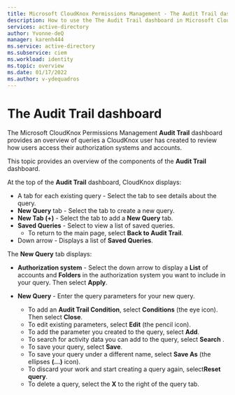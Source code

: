 ```yaml
---
title: Microsoft CloudKnox Permissions Management - The Audit Trail dashboard
description: How to use the The Audit Trail dashboard in Microsoft CloudKnox Permissions Management.
services: active-directory
author: Yvonne-deQ
manager: karenh444
ms.service: active-directory
ms.subservice: ciem
ms.workload: identity
ms.topic: overview
ms.date: 01/17/2022
ms.author: v-ydequadros
---
```


# The Audit Trail dashboard

The Microsoft CloudKnox Permissions Management **Audit Trail** dashboard provides an overview of queries a CloudKnox user has created to review how users access their authorization systems and accounts. 

This topic provides an overview of the components of the **Audit Trail** dashboard.

At the top of the **Audit Trail** dashboard, CloudKnox displays: 
- A tab for each existing query - Select the tab to see details about the query.
- **New Query** tab - Select the tab to create a new query.
- **New Tab (+)** - Select the tab to add a **New Query** tab.
- **Saved Queries** - Select to view a list of saved queries.
    - To return to the main page, select **Back to Audit Trail**.
- Down arrow - Displays a list of **Saved Queries**.

The **New Query** tab displays:
- **Authorization system** - Select the down arrow to display a **List** of accounts and **Folders** in the authorization system you want to include in your query. Then select **Apply**.

- **New Query** - Enter the query parameters for your new query.
    - To add an **Audit Trail Condition**, select **Conditions** (the eye icon). Then select **Close**.
    - To edit existing parameters, select **Edit** (the pencil icon).
    - To add the parameter you created to the query, select **Add**.
    - To search for activity data you can add to the query, select **Search** .
    - To save your query, select **Save**.
    - To save your query under a different name, select **Save As** (the ellipses **(...)** icon).
    - To discard your work and start creating a query again, select**Reset query**.
    - To delete a query, select the **X** to the right of the query tab.


<!---## Next steps--->
